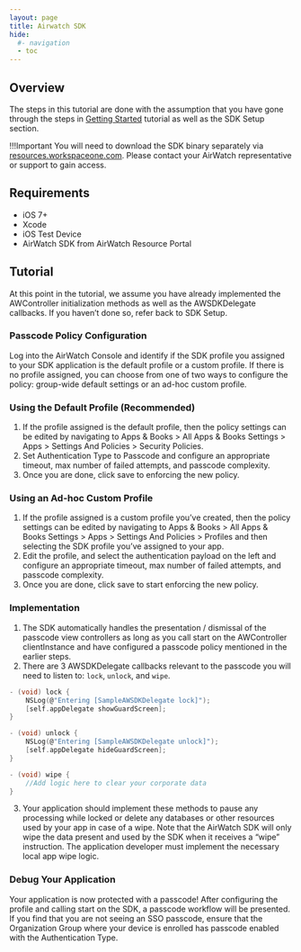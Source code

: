 ```yaml
---
layout: page
title: Airwatch SDK
hide:
  #- navigation
  - toc
---
```


## Overview

The steps in this tutorial are done with the assumption that you have gone through the steps in [Getting Started](../getting-started.md) tutorial as well as the SDK Setup section.

!!!Important
    You will need to download the SDK binary separately via [resources.workspaceone.com](https://resources.workspaceone.com). Please contact your AirWatch representative or support to gain access.

## Requirements

- iOS 7+
- Xcode
- iOS Test Device
- AirWatch SDK from AirWatch Resource Portal

## Tutorial

At this point in the tutorial, we assume you have already implemented the AWController initialization methods as well as the AWSDKDelegate callbacks. If you haven’t done so, refer back to SDK Setup.

### Passcode Policy Configuration

Log into the AirWatch Console and identify if the SDK profile you assigned to your SDK application is the default profile or a custom profile. If there is no profile assigned, you can choose from one of two ways to configure the policy: group-wide default settings or an ad-hoc custom profile.

### Using the Default Profile (Recommended)

1. If the profile assigned is the default profile, then the policy settings can be edited by navigating to Apps & Books > All Apps & Books Settings > Apps > Settings And Policies > Security Policies.
2. Set Authentication Type to Passcode and configure an appropriate timeout, max number of failed attempts, and passcode complexity.
3. Once you are done, click save to enforcing the new policy.

### Using an Ad-hoc Custom Profile

1. If the profile assigned is a custom profile you’ve created, then the policy settings can be edited by navigating to Apps & Books > All Apps & Books Settings > Apps > Settings And Policies > Profiles and then selecting the SDK profile you’ve assigned to your app.
2. Edit the profile, and select the authentication payload on the left and configure an appropriate timeout, max number of failed attempts, and passcode complexity.
3. Once you are done, click save to start enforcing the new policy.

### Implementation

1. The SDK automatically handles the presentation / dismissal of the passcode view controllers as long as you call start on the AWController clientInstance and have configured a passcode policy mentioned in the earlier steps.
2. There are 3 AWSDKDelegate callbacks relevant to the passcode you will need to listen to: `lock`, `unlock`, and `wipe`.

 ```C
 - (void) lock {
     NSLog(@"Entering [SampleAWSDKDelegate lock]");
     [self.appDelegate showGuardScreen];
 }

 - (void) unlock {
     NSLog(@"Entering [SampleAWSDKDelegate unlock]");
     [self.appDelegate hideGuardScreen];
 }

 - (void) wipe {
     //Add logic here to clear your corporate data
 }
```

3. Your application should implement these methods to pause any processing while locked or delete any databases or other resources used by your app in case of a wipe. Note that the AirWatch SDK will only wipe the data present and used by the SDK when it receives a “wipe” instruction. The application developer must implement the necessary local app wipe logic.

### Debug Your Application

Your application is now protected with a passcode! After configuring the profile and calling start on the SDK, a passcode workflow will be presented. If you find that you are not seeing an SSO passcode, ensure that the Organization Group where your device is enrolled has passcode enabled with the Authentication Type.
